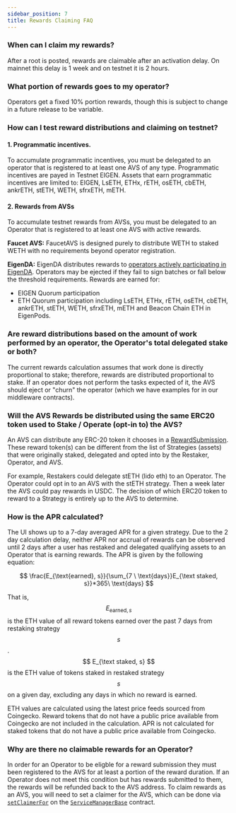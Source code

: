 ```yaml
---
sidebar_position: 7
title: Rewards Claiming FAQ
---
```




### When can I claim my rewards?

After a root is posted, rewards are claimable after an activation delay. On mainnet this delay is 1 week and on testnet it is 2 hours.

### What portion of rewards goes to my operator?

Operators get a fixed 10% portion rewards, though this is subject to change in a future release to be variable.

### How can I test reward distributions and claiming on testnet?

#### 1. Programmatic incentives.
To accumulate programmatic incentives, you must be delegated to an operator that is registered to at least one AVS of any type. Programmatic incentives are payed in Testnet EIGEN. Assets that earn programmatic incentives are limited to: EIGEN, LsETH, ETHx, rETH, osETH, cbETH, ankrETH, stETH, WETH, sfrxETH, mETH.

#### 2. Rewards from AVSs
To accumulate testnet rewards from AVSs, you must be delegated to an Operator that is registered to at least one AVS with active rewards.

**Faucet AVS:**
FaucetAVS is designed purely to distribute WETH to staked WETH with no requirements beyond operator registration.

**EigenDA:**
EigenDA distributes rewards to [operators actively participating in EigenDA](https://docs.eigenda.xyz/operator-guides/requirements/). Operators may be ejected if they fail to sign batches or fall below the threshold requirements. Rewards are earned for:
- EIGEN Quorum participation
- ETH Quorum participation including LsETH, ETHx, rETH, osETH, cbETH, ankrETH, stETH, WETH, sfrxETH, mETH and Beacon Chain ETH in EigenPods.


### Are reward distributions based on the amount of work performed by an operator, the Operator's total delegated stake or both?

The current rewards calculation assumes that work done is directly proportional to stake; therefore, rewards are distributed proportional to stake. If an operator does not perform the tasks expected of it, the AVS should eject or "churn" the operator (which we have examples for in our middleware contracts).

### Will the AVS Rewards be distributed using the same ERC20 token used to Stake / Operate (opt-in to) the AVS?

An AVS can distribute any ERC-20 token it chooses in a [RewardSubmission](https://github.com/Layr-Labs/eigenlayer-contracts/blob/main/docs/core/RewardsCoordinator.md#createavsrewardssubmission). These reward token(s) can be different from the list of Strategies (assets) that were originally staked, delegated and opted into by the Restaker, Operator, and AVS.

For example, Restakers could delegate stETH (lido eth) to an Operator. The Operator could opt in to an AVS with the stETH strategy. Then a week later the AVS could pay rewards in USDC. The decision of which ERC20 token to reward to a Strategy is entirely up to the AVS to determine.

### How is the APR calculated?

The UI shows up to a 7-day averaged APR for a given strategy. Due to the 2 day calculation delay, neither APR nor accrual of rewards can be observed until 2 days after a user has restaked and delegated qualifying assets to an Operator that is earning rewards. The APR is given by the following equation:

$$
\frac{E_{\text{earned}, s}}{\sum_{7 \ \text{days}}E_{\text staked, s}}*365\ \text{days}
$$

That is, $$ E_{\text{earned}, s} $$ is the ETH value of all reward tokens earned over the past 7 days from restaking strategy $$ s $$. 
$$ E_{\text staked, s} $$ is the ETH value of tokens staked in restaked strategy $$ s $$ on a given day, excluding any days in which no reward is earned.

ETH values are calculated using the latest price feeds sourced from Coingecko. Reward tokens that do not have a public price available from Coingecko are not included in the calculation. APR is not calculated for staked tokens that do not have a public price available from Coingecko.

### Why are there no claimable rewards for an Operator?

In order for an Operator to be eligble for a reward submission they must been registered to the AVS for at least a portion of the reward duration. If an Operator does not meet this condition but has rewards submitted to them, the rewards will be refunded back to the AVS address. To claim rewards as an AVS, you will need to set a claimer for the AVS, which can be done via [`setClaimerFor`](https://github.com/Layr-Labs/eigenlayer-middleware/blob/5e2056601c69f39f29c3fe39edf9013852e83bf3/src/ServiceManagerBase.sol#L216) on the [`ServiceManagerBase`](https://github.com/Layr-Labs/eigenlayer-middleware/blob/2afed9dd5bdd874d8c41604453efceca93abbfbc/docs/ServiceManagerBase.md#L1) contract.
